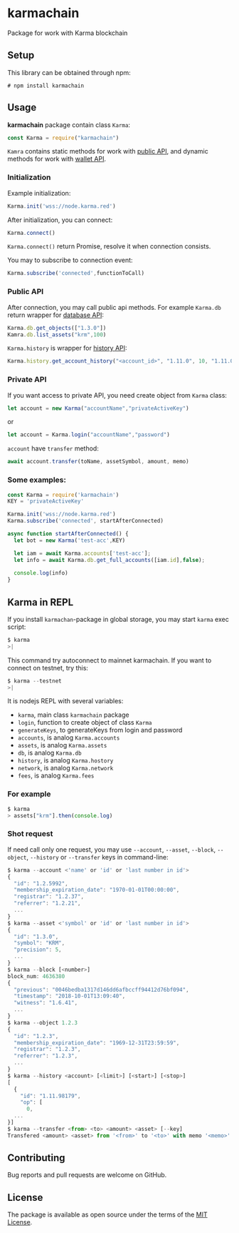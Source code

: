# karmachain
Package for work with Karma blockchain

## Setup

This library can be obtained through npm:
```
# npm install karmachain
```

## Usage

__karmachain__ package contain class `Karma`: 
```js
const Karma = require("karmachain")
```
`Kamra` contains static methods for work with [public API](http://docs.bitshares.org/api/blockchain-api.html), and dynamic methods for work with [wallet API](http://docs.bitshares.org/api/wallet-api.html).

### Initialization

Example initialization:
```js
Karma.init('wss://node.karma.red')
```
After initialization, you can connect:
```js
Karma.connect()
```
`Karma.connect()` return Promise, resolve it when connection consists.

You may to subscribe to connection event:
```js
Karma.subscribe('connected',functionToCall)
```

### Public API

After connection, you may call public api methods. For example `Karma.db` return wrapper for [database API](http://docs.bitshares.org/api/database.html):
```js
Karma.db.get_objects(["1.3.0"])
Kamra.db.list_assets("krm",100)
```
`Karma.history` is wrapper for [history API](http://docs.bitshares.org/api/history.html):
```js
Karma.history.get_account_history("<account_id>", "1.11.0", 10, "1.11.0")
```

### Private API

If you want access to private API, you need create object from `Karma` class:
```js
let account = new Karma("accountName","privateActiveKey")
```
or
```js
let account = Karma.login("accountName","password")
```
`account` have `transfer` method:
```js
await account.transfer(toName, assetSymbol, amount, memo)
```

### Some examples:

```js
const Karma = require('karmachain')
KEY = 'privateActiveKey'

Karma.init('wss://node.karma.red')
Karma.subscribe('connected', startAfterConnected)

async function startAfterConnected() {
  let bot = new Karma('test-acc',KEY)

  let iam = await Karma.accounts['test-acc'];
  let info = await Karma.db.get_full_accounts([iam.id],false);
  
  console.log(info)
}
```

## Karma in REPL

If you install `karmachan`-package in global storage, you may start `karma` exec script:
```js
$ karma
>|
```
This command try autoconnect to mainnet karmachain. If you want to connect on testnet, try this:
```js
$ karma --testnet
>|
```

It is nodejs REPL with several variables:
- `karma`, main class `karmachain` package
- `login`, function to create object of class `Karma`
- `generateKeys`, to generateKeys from login and password
- `accounts`, is analog `Karma.accounts`
- `assets`, is analog `Karma.assets`
- `db`, is analog `Karma.db`
- `history`, is analog `Karma.hostory`
- `network`, is analog `Karma.network`
- `fees`, is analog `Karma.fees`

### For example

```js
$ karma
> assets["krm"].then(console.log)
```

### Shot request

If need call only one request, you may use `--account`, `--asset`, `--block`, `--object`, `--history` or `--transfer` keys in command-line:
```js
$ karma --account <'name' or 'id' or 'last number in id'>
{
  "id": "1.2.5992",
  "membership_expiration_date": "1970-01-01T00:00:00",
  "registrar": "1.2.37",
  "referrer": "1.2.21",
  ...
}
$ karma --asset <'symbol' or 'id' or 'last number in id'>
{
  "id": "1.3.0",
  "symbol": "KRM",
  "precision": 5,
  ...
}
$ karma --block [<number>]
block_num: 4636380
{
  "previous": "0046bedba1317d146dd6afbccff94412d76bf094",
  "timestamp": "2018-10-01T13:09:40",
  "witness": "1.6.41",
  ...
}
$ karma --object 1.2.3
{
  "id": "1.2.3",
  "membership_expiration_date": "1969-12-31T23:59:59",
  "registrar": "1.2.3",
  "referrer": "1.2.3",
  ...
}
$ karma --history <account> [<limit>] [<start>] [<stop>]
[
  {
    "id": "1.11.98179",
    "op": [
      0,
  ...
}]
$ karma --transfer <from> <to> <amount> <asset> [--key]
Transfered <amount> <asset> from '<from>' to '<to>' with memo '<memo>'
```

## Contributing

Bug reports and pull requests are welcome on GitHub.

## License

The package is available as open source under the terms of the [MIT License](http://opensource.org/licenses/MIT).
